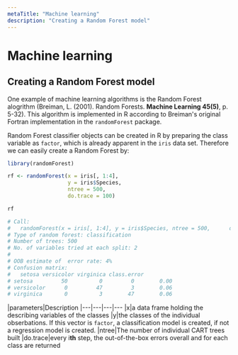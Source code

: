 ```yaml
---
metaTitle: "Machine learning"
description: "Creating a Random Forest model"
---
```


# Machine learning




## Creating a Random Forest model


One example of machine learning algorithms is the Random Forest alogrithm (Breiman, L. (2001). Random Forests. **Machine Learning 45(5)**, p. 5-32). This algorithm is implemented in R according to Breiman's original Fortran implementation in the `randomForest` package.

Random Forest classifier objects can be created in R by preparing the class variable as `factor`, which is already apparent in the `iris` data set. Therefore we can easily create a Random Forest by:

```r
library(randomForest)

rf <- randomForest(x = iris[, 1:4], 
                   y = iris$Species, 
                   ntree = 500, 
                   do.trace = 100)

rf

# Call:
#   randomForest(x = iris[, 1:4], y = iris$Species, ntree = 500,      do.trace = 100) 
# Type of random forest: classification
# Number of trees: 500
# No. of variables tried at each split: 2
# 
# OOB estimate of  error rate: 4%
# Confusion matrix:
#   setosa versicolor virginica class.error
# setosa         50          0         0        0.00
# versicolor      0         47         3        0.06
# virginica       0          3        47        0.06

```

|parameters|Description
|---|---|---|---
|x|a data frame holding the describing variables of the classes
|y|the classes of the individual obserbations. If this vector is `factor`, a classification model is created, if not a regression model is created.
|ntree|The number of individual CART trees built
|do.trace|every i**th** step, the out-of-the-box errors overall and for  each class are returned

